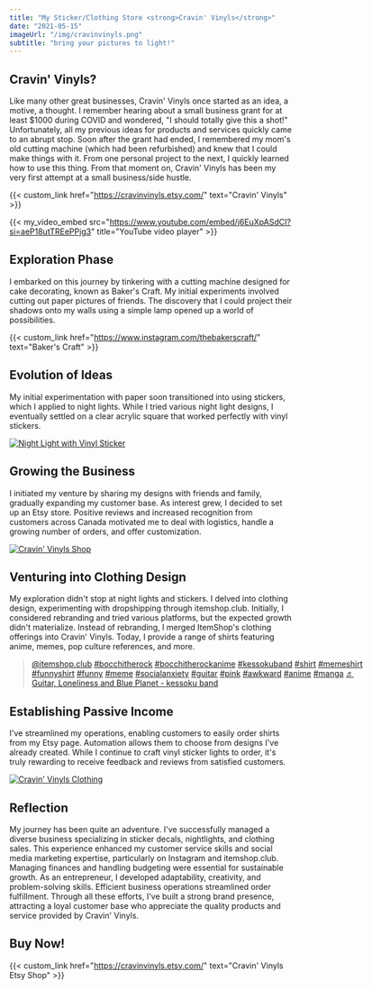```yaml
---
title: "My Sticker/Clothing Store <strong>Cravin' Vinyls</strong>"
date: "2021-05-15"
imageUrl: "/img/cravinvinyls.png"
subtitle: "bring your pictures to light!"
---
```


## Cravin' Vinyls?

Like many other great businesses, Cravin' Vinyls once started as an idea, a motive, a thought. I remember hearing about a small business grant for at least $1000 during COVID and wondered, "I should totally give this a shot!" Unfortunately, all my previous ideas for products and services quickly came to an abrupt stop. Soon after the grant had ended, I remembered my mom's old cutting machine (which had been refurbished) and knew that I could make things with it. From one personal project to the next, I quickly learned how to use this thing. From that moment on, Cravin' Vinyls has been my very first attempt at a small business/side hustle.

{{< custom_link href="https://cravinvinyls.etsy.com/" text="Cravin' Vinyls" >}}

{{< my_video_embed src="https://www.youtube.com/embed/j6EuXpASdCI?si=aeP18utTREePPjg3" title="YouTube video player" >}}

## Exploration Phase

I embarked on this journey by tinkering with a cutting machine designed for cake decorating, known as Baker's Craft. My initial experiments involved cutting out paper pictures of friends. The discovery that I could project their shadows onto my walls using a simple lamp opened up a world of possibilities.

{{< custom_link href="https://www.instagram.com/thebakerscraft/" text="Baker's Craft" >}}

## Evolution of Ideas

My initial experimentation with paper soon transitioned into using stickers, which I applied to night lights. While I tried various night light designs, I eventually settled on a clear acrylic square that worked perfectly with vinyl stickers.

[![Night Light with Vinyl Sticker](/img/cravinvinyls2.png)](https://cravinvinyls.etsy.com/)

## Growing the Business

I initiated my venture by sharing my designs with friends and family, gradually expanding my customer base. As interest grew, I decided to set up an Etsy store. Positive reviews and increased recognition from customers across Canada motivated me to deal with logistics, handle a growing number of orders, and offer customization.

[![Cravin' Vinyls Shop](/img/cravinvinyls3.png)](https://cravinvinyls.etsy.com/)

## Venturing into Clothing Design

My exploration didn't stop at night lights and stickers. I delved into clothing design, experimenting with dropshipping through itemshop.club. Initially, I considered rebranding and tried various platforms, but the expected growth didn't materialize. Instead of rebranding, I merged ItemShop's clothing offerings into Cravin' Vinyls. Today, I provide a range of shirts featuring anime, memes, pop culture references, and more.

<blockquote class="tiktok-embed" cite="https://www.tiktok.com/@itemshop.club/video/7196274895540522245" data-video-id="7196274895540522245" style="max-width: 605px; min-width: 605px">
  <section>
    <a target="_blank" title="@itemshop.club" href="https://www.tiktok.com/@itemshop.club?refer=embed">@itemshop.club</a>
    <a title="bocchitherock" target="_blank" href="https://www.tiktok.com/tag/bocchitherock?refer=embed">#bocchitherock</a>
    <a title="bocchitherockanime" target="_blank" href="https://www.tiktok.com/tag/bocchitherockanime?refer=embed">#bocchitherockanime</a>
    <a title="kessokuband" target="_blank" href="https://www.tiktok.com/tag/kessokuband?refer=embed">#kessokuband</a>
    <a title="shirt" target="_blank" href="https://www.tiktok.com/tag/shirt?refer=embed">#shirt</a>
    <a title="memeshirt" target="_blank" href="https://www.tiktok.com/tag/memeshirt?refer=embed">#memeshirt</a>
    <a title="funnyshirt" target="_blank" href="https://www.tiktok.com/tag/funnyshirt?refer=embed">#funnyshirt</a>
    <a title="funny" target="_blank" href="https://www.tiktok.com/tag/funny?refer=embed">#funny</a>
    <a title="meme" target="_blank" href="https://www.tiktok.com/tag/meme?refer=embed">#meme</a>
    <a title="socialanxiety" target="_blank" href="https://www.tiktok.com/tag/socialanxiety?refer=embed">#socialanxiety</a>
    <a title="guitar" target="_blank" href="https://www.tiktok.com/tag/guitar?refer=embed">#guitar</a>
    <a title="pink" target="_blank" href="https://www.tiktok.com/tag/pink?refer=embed">#pink</a>
    <a title="awkward" target="_blank" href="https://www.tiktok.com/tag/awkward?refer=embed">#awkward</a>
    <a title="anime" target="_blank" href="https://www.tiktok.com/tag/anime?refer=embed">#anime</a>
    <a title="manga" target="_blank" href="https://www.tiktok.com/tag/manga?refer=embed">#manga</a>
    <a target="_blank" title="♬ Guitar, Loneliness and Blue Planet - kessoku band" href="https://www.tiktok.com/music/Guitar-Loneliness-and-Blue-Planet-7156471769367496705?refer=embed">♬ Guitar, Loneliness and Blue Planet - kessoku band</a>
  </section>
</blockquote>
<script async src="https://www.tiktok.com/embed.js"></script>

## Establishing Passive Income

I've streamlined my operations, enabling customers to easily order shirts from my Etsy page. Automation allows them to choose from designs I've already created. While I continue to craft vinyl sticker lights to order, it's truly rewarding to receive feedback and reviews from satisfied customers.

[![Cravin' Vinyls Clothing](/img/cravinvinyls4.png)](https://cravinvinyls.etsy.com/)

## Reflection

My journey has been quite an adventure. I've successfully managed a diverse business specializing in sticker decals, nightlights, and clothing sales. This experience enhanced my customer service skills and social media marketing expertise, particularly on Instagram and itemshop.club. Managing finances and handling budgeting were essential for sustainable growth. As an entrepreneur, I developed adaptability, creativity, and problem-solving skills. Efficient business operations streamlined order fulfillment. Through all these efforts, I've built a strong brand presence, attracting a loyal customer base who appreciate the quality products and service provided by Cravin' Vinyls.

## Buy Now!

{{< custom_link href="https://cravinvinyls.etsy.com/" text="Cravin' Vinyls Etsy Shop" >}} 